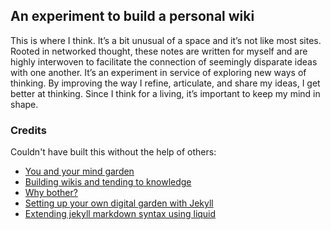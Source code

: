 ## An experiment to build a personal wiki
This is where I think. It’s a bit unusual of a space and it’s not like most sites. Rooted in networked thought, these notes are written for myself and are highly interwoven to facilitate the connection of seemingly disparate ideas with one another. It’s an experiment in service of exploring new ways of thinking. By improving the way I refine, articulate, and share my ideas, I get better at thinking. Since I think for a living, it’s important to keep my mind in shape.

### Credits
Couldn't have built this without the help of others:
- [You and your mind garden](https://nesslabs.com/mind-garden)
- [Building wikis and tending to knowledge](https://tomcritchlow.com/blogchains/digital-gardens/)
- [Why bother?](https://salman.io/posts/why-bother/)
- [Setting up your own digital garden with Jekyll](https://maximevaillancourt.com/blog/setting-up-your-own-digital-garden-with-jekyll)
- [Extending jekyll markdown syntax using liquid](https://www.raghuveer.net/posts/extending-jekyll-markdown-syntax-using-liquid)
